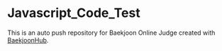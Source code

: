 # Javascript_Code_Test
This is an auto push repository for Baekjoon Online Judge created with [BaekjoonHub](https://github.com/BaekjoonHub/BaekjoonHub).
